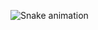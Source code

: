 ![Snake animation](https://raw.githubusercontent.com/KevinS4160/KevinS4160/output/github-contribution-grid-snake-dark.svg#gh-dark-mode-only)

